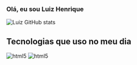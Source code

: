 ### Olá, eu sou Luiz Henrique

![Luiz GitHub stats](https://github-readme-stats.vercel.app/api?username=progluizhenrique&show_icons=true&theme=cobalt)

## Tecnologias que uso no meu dia

<div style="display: inline-block">
  <img aling="center" alt="html5" src="https://img.shields.io/badge/HTML5-E34F26?style=for-the-badge&logo=html5&logoColor=white"/>
  <img aling="center" alt="html5" src="https://img.shields.io/badge/CSS3-1572B6?style=for-the-badge&logo=css3&logoColor=white"/>
</div>
